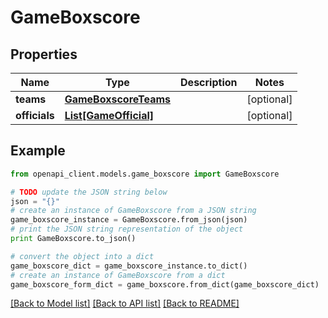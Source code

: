 # GameBoxscore


## Properties

Name | Type | Description | Notes
------------ | ------------- | ------------- | -------------
**teams** | [**GameBoxscoreTeams**](GameBoxscoreTeams.md) |  | [optional] 
**officials** | [**List[GameOfficial]**](GameOfficial.md) |  | [optional] 

## Example

```python
from openapi_client.models.game_boxscore import GameBoxscore

# TODO update the JSON string below
json = "{}"
# create an instance of GameBoxscore from a JSON string
game_boxscore_instance = GameBoxscore.from_json(json)
# print the JSON string representation of the object
print GameBoxscore.to_json()

# convert the object into a dict
game_boxscore_dict = game_boxscore_instance.to_dict()
# create an instance of GameBoxscore from a dict
game_boxscore_form_dict = game_boxscore.from_dict(game_boxscore_dict)
```
[[Back to Model list]](../README.md#documentation-for-models) [[Back to API list]](../README.md#documentation-for-api-endpoints) [[Back to README]](../README.md)


